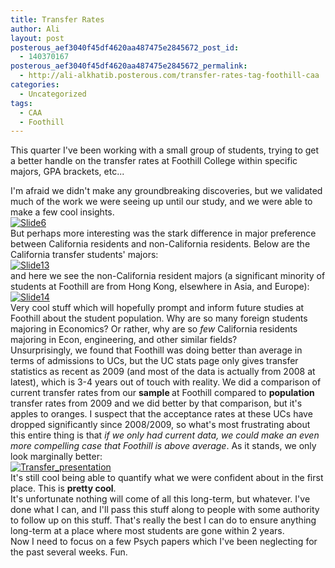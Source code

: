 ```yaml
---
title: Transfer Rates
author: Ali
layout: post
posterous_aef3040f45df4620aa487475e2845672_post_id:
  - 140370167
posterous_aef3040f45df4620aa487475e2845672_permalink:
  - http://ali-alkhatib.posterous.com/transfer-rates-tag-foothill-caa
categories:
  - Uncategorized
tags:
  - CAA
  - Foothill
---
```

This quarter I've been working with a small group of students, trying to get a better handle on the transfer rates at Foothill College within specific majors, GPA brackets, etc...

<div>
  I'm afraid we didn't make any groundbreaking discoveries, but we validated much of the work we were seeing up until our study, and we were able to make a few cool insights.
</div>

<div>
  <div class='p_embed p_image_embed'>
    <a href="http://ali-alkhatib.com/content/Slide6.png.scaled.1000.jpg"><img /content/ alt="Slide6"  src="http://ali-alkhatib.com/content/Slide6.png.scaled.1000-300x168.jpg" /></a>
  </div>
</div>

<div>
  But perhaps more interesting was the stark difference in major preference between California residents and non-California residents. Below are the California transfer students' majors:
</div>

<div>
  <div class='p_embed p_image_embed'>
    <a href="http://ali-alkhatib.com/content/Slide13.png.scaled.1000.jpg"><img /content/ alt="Slide13"  src="http://ali-alkhatib.com/content/Slide13.png.scaled.1000-300x168.jpg" /></a>
  </div>
</div>

<div>
  and here we see the non-California resident majors (a significant minority of students at Foothill are from Hong Kong, elsewhere in Asia, and Europe):
</div>

<div>
  <div class='p_embed p_image_embed'>
    <a href="http://ali-alkhatib.com/content/Slide14.png.scaled.1000.jpg"><img /content/ alt="Slide14"  src="http://ali-alkhatib.com/content/Slide14.png.scaled.1000-300x168.jpg" /></a>
  </div>
</div>

<div>
  Very cool stuff which will hopefully prompt and inform future studies at Foothill about the student population. Why are so many foreign students majoring in Economics? Or rather, why are so <em>few</em>&nbsp;California residents majoring in Econ, engineering, and other similar fields?
</div>

<div>
  Unsurprisingly, we found that Foothill was doing better than average in terms of admissions to UCs, but the UC stats page only gives transfer statistics as recent as 2009 (and most of the data is actually from 2008 at latest), which is 3-4 years out of touch with reality. We did a comparison of current transfer rates from our <strong>sample </strong>at Foothill compared to <strong>population </strong>transfer rates from 2009 and we did&nbsp;better by that comparison, but it's apples to oranges. I suspect that the acceptance rates at these UCs have dropped significantly since 2008/2009, so what's most frustrating about this entire thing is that <em>if we only had current data, we could make an even more compelling case that Foothill is above average</em>. As it stands, we only look marginally better:
</div>

<div>
  <div class='p_embed p_image_embed'>
    <a href="http://ali-alkhatib.com/content/transfer_presentation.png.scaled.1000.jpg"><img /content/ alt="Transfer_presentation"  src="http://ali-alkhatib.com/content/transfer_presentation.png.scaled.1000-300x168.jpg" /></a>
  </div>
</div>

<div>
  It's still cool being able to quantify what we were confident about in the first place. This is <strong>pretty cool</strong>.
</div>

<div>
  It's unfortunate nothing will come of all this long-term, but whatever. I've done what I can, and I'll pass this stuff along to people with some authority to follow up on this stuff. That's really the best I can do to ensure anything long-term at a place where most students are gone within 2 years.
</div>

<div>
  Now I need to focus on a few Psych papers which I've been neglecting for the past several weeks. Fun.
</div>
